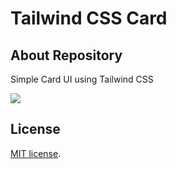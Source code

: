 
# Tailwind CSS Card

## About Repository

Simple Card UI using Tailwind CSS

<img src="https://imgur.com/a/6oJT6LM">

## License

[MIT license](https://opensource.org/licenses/MIT).